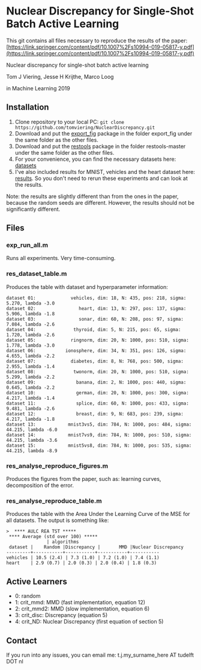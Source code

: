 # Nuclear Discrepancy for Single-Shot Batch Active Learning

This git contains all files necessary to reproduce the results of the paper:
[https://link.springer.com/content/pdf/10.1007%2Fs10994-019-05817-y.pdf](https://link.springer.com/content/pdf/10.1007%2Fs10994-019-05817-y.pdf)

Nuclear discrepancy for single-shot batch active learning

Tom J Viering, Jesse H Krijthe, Marco Loog

in Machine Learning 2019

## Installation

 1. Clone repository to your local PC: `git clone https://github.com/tomviering/NuclearDiscrepancy.git`
 2. Download and put the [export_fig](https://nl.mathworks.com/matlabcentral/fileexchange/23629-export_fig) package in the folder export_fig under the same folder as the other files.
 3. Download and put the [restools](https://github.com/DMJTax/restools) package in the folder restools-master under the same folder as the other files.
 4. For your convenience, you can find the necessary datasets here: [datasets](http://tomviering.nl/ND/datasets.zip)
 5. I've also included results for MNIST, vehicles and the heart dataset here: [results](http://tomviering.nl/ND/results.zip). So you don't need to rerun these experiments and can look at the results.

Note: the results are slightly different than from the ones in the paper, because the random seeds are different. However, the results should not be significantly different.

## Files
### exp_run_all.m
Runs all experiments. Very time-consuming.
### res_dataset_table.m
Produces the table with dataset and hyperparameter information:

```
dataset 01:             vehicles, dim: 18, N: 435, pos: 218, sigma: 5.270, lambda -3.0
dataset 02:                heart, dim: 13, N: 297, pos: 137, sigma: 5.906, lambda -1.8
dataset 03:                sonar, dim: 60, N: 208, pos: 97, sigma: 7.084, lambda -2.6
dataset 04:              thyroid, dim: 5, N: 215, pos: 65, sigma: 1.720, lambda -2.6
dataset 05:             ringnorm, dim: 20, N: 1000, pos: 510, sigma: 1.778, lambda -3.0
dataset 06:           ionosphere, dim: 34, N: 351, pos: 126, sigma: 4.655, lambda -2.2
dataset 07:             diabetes, dim: 8, N: 768, pos: 500, sigma: 2.955, lambda -1.4
dataset 08:              twonorm, dim: 20, N: 1000, pos: 510, sigma: 5.299, lambda -2.2
dataset 09:               banana, dim: 2, N: 1000, pos: 440, sigma: 0.645, lambda -2.2
dataset 10:               german, dim: 20, N: 1000, pos: 300, sigma: 4.217, lambda -1.4
dataset 11:               splice, dim: 60, N: 1000, pos: 433, sigma: 9.481, lambda -2.6
dataset 12:               breast, dim: 9, N: 683, pos: 239, sigma: 4.217, lambda -1.8
dataset 13:            mnist3vs5, dim: 784, N: 1000, pos: 484, sigma: 44.215, lambda -6.0
dataset 14:            mnist7vs9, dim: 784, N: 1000, pos: 510, sigma: 44.215, lambda -3.6
dataset 15:            mnist5vs8, dim: 784, N: 1000, pos: 535, sigma: 44.215, lambda -8.9
```

### res_analyse_reproduce_figures.m
Produces the figures from the paper, such as: learning curves, decomposition of the error.


### res_analyse_reproduce_table.m
Produces the table with the Area Under the Learning Curve of the MSE for all datasets. The output is something like:

```
>  **** AULC REA TST *****
 **** Average (std over 100) *****
               | algorithms
 dataset |    Random |Discrepancy |       MMD |Nuclear Discrepancy
---------+-----------+-----------+-----------+-----------
vehicles | 10.5 (2.4) | 7.3 (1.0) | 7.2 (1.0) | 7.4 (1.1)
heart    | 2.9 (0.7) | 2.0 (0.3) | 2.0 (0.4) | 1.8 (0.3)
```

## Active Learners
 - 0: random
 - 1: crit_mmd: MMD (fast implementation, equation 12)
 - 2: crit_mmd2: MMD (slow implementation, equation 6)
-  3: crit_disc: Discrepancy (equation 5)
 - 4: crit_ND: Nuclear Discrepancy (first equation of section 5) 

## Contact
If you run into any issues, you can email me: t.j.my_surname_here AT tudelft DOT nl


